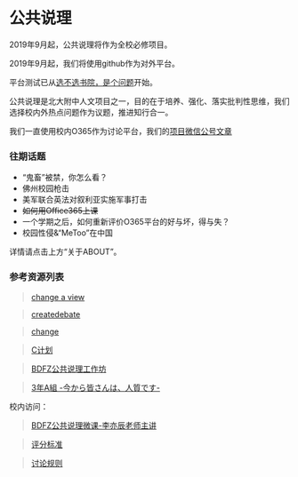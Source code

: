 # 公共说理

2019年9月起，公共说理将作为全校必修项目。

2019年9月起，我们将使用github作为对外平台。

平台测试已从[选不选书院，是个问题](https://suenyu.github.io/2019/05/23/houseornot/)开始。


公共说理是北大附中人文项目之一，目的在于培养、强化、落实批判性思维，我们选择校内外热点问题作为议题，推进知行合一。

我们一直使用校内O365作为讨论平台，我们的[项目微信公号文章](https://mp.weixin.qq.com/s?__biz=MzU5NDg1MjA2Mg==&mid=2247483658&idx=1&sn=bd29c98ecf9daeafc6410e8ff2c32857&chksm=fe7ba0bbc90c29adda0dafa02273cb5d0db112b3218198e307c068a3cb4c7cdb9679921c92d1&mpshare=1&scene=1&srcid=&pass_ticket=3MeizzlTxwj%2FOh5qRFJ1DfVLtciNZ9xJrIBjxp1hMuUbQ85xlBMD6MfJ9SSHNrZv#rd)

### 往期话题

- “鬼畜”被禁，你怎么看？
- 佛州校园枪击
- 美军联合英法对叙利亚实施军事打击
- ~~如何用Office365上课~~ <!--不是合法话题，有人恶意灌水-->
- 一个学期之后，如何重新评价O365平台的好与坏，得与失？
- 校园性侵&“MeToo”在中国

详情请点击上方“关于ABOUT”。

### 参考资源列表

> [change a view](https://changeaview.com/feedback/posts)

> [createdebate](http://www.createdebate.com)

> [change](https://www.change.org/)

> [C计划](http://www.ngocn.net/planc)

> [BDFZ公共说理工作坊](https://www.ximalaya.com/jiaoyu/15372016/)

> [3年A組 -今から皆さんは、人質です-](https://www.rijutv.com/riju/12801.html)

校内访问：

> [BDFZ公共说理微课-李亦辰老师主讲](https://bdfz.sharepoint.com/sites/xn--55qk376xd9t/Shared%20Documents/Forms/AllItems.aspx?viewid=bc6ceacd-3428-48b0-b440-aecf56496845&id=%2Fsites%2Fxn--55qk376xd9t%2FShared%20Documents%2F%E5%85%AC%E5%85%B1%E8%AF%B4%E7%90%86-%E5%BE%AE%E8%AF%BE)

> [评分标准](https://bdfz-my.sharepoint.com/:x:/g/personal/liyichen_i_pkuschool_edu_cn/Ed3joccslOtAkKuK_dr49CUBePHiEHk3MjSAqFXBfQtHiQ?rtime=AJlyehnf1kg)

> [讨论规则](https://bdfz.sharepoint.com/sites/xn--55qk376xd9t/SitePages/%E8%AE%A8%E8%AE%BA%E8%A7%84%E5%88%99.aspx)